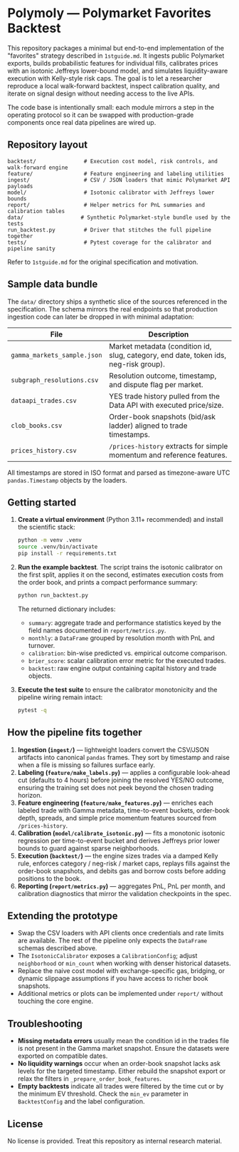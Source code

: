 # Polymoly — Polymarket Favorites Backtest

This repository packages a minimal but end-to-end implementation of the "favorites"
strategy described in `1stguide.md`.  It ingests public Polymarket exports, builds
probabilistic features for individual fills, calibrates prices with an isotonic
Jeffreys lower-bound model, and simulates liquidity-aware execution with Kelly-style
risk caps.  The goal is to let a researcher reproduce a local walk-forward
backtest, inspect calibration quality, and iterate on signal design without needing
access to the live APIs.

The code base is intentionally small: each module mirrors a step in the operating
protocol so it can be swapped with production-grade components once real data
pipelines are wired up.

## Repository layout

```
backtest/               # Execution cost model, risk controls, and walk-forward engine
feature/                # Feature engineering and labeling utilities
ingest/                 # CSV / JSON loaders that mimic Polymarket API payloads
model/                  # Isotonic calibrator with Jeffreys lower bounds
report/                 # Helper metrics for PnL summaries and calibration tables
data/                  # Synthetic Polymarket-style bundle used by the tests
run_backtest.py         # Driver that stitches the full pipeline together
tests/                  # Pytest coverage for the calibrator and pipeline sanity
```

Refer to `1stguide.md` for the original specification and motivation.

## Sample data bundle

The `data/` directory ships a synthetic slice of the sources referenced in the
specification.  The schema mirrors the real endpoints so that production ingestion
code can later be dropped in with minimal adaptation:

| File | Description |
| ---- | ----------- |
| `gamma_markets_sample.json` | Market metadata (condition id, slug, category, end date, token ids, neg-risk group). |
| `subgraph_resolutions.csv` | Resolution outcome, timestamp, and dispute flag per market. |
| `dataapi_trades.csv` | YES trade history pulled from the Data API with executed price/size. |
| `clob_books.csv` | Order-book snapshots (bid/ask ladder) aligned to trade timestamps. |
| `prices_history.csv` | `/prices-history` extracts for simple momentum and reference features. |

All timestamps are stored in ISO format and parsed as timezone-aware UTC
`pandas.Timestamp` objects by the loaders.

## Getting started

1. **Create a virtual environment** (Python 3.11+ recommended) and install the
   scientific stack:

   ```bash
   python -m venv .venv
   source .venv/bin/activate
   pip install -r requirements.txt
   ```

2. **Run the example backtest**.  The script trains the isotonic calibrator on the
   first split, applies it on the second, estimates execution costs from the order
   book, and prints a compact performance summary:

   ```bash
   python run_backtest.py
   ```

   The returned dictionary includes:

   * `summary`: aggregate trade and performance statistics keyed by the field names
     documented in `report/metrics.py`.
   * `monthly`: a `DataFrame` grouped by resolution month with PnL and turnover.
   * `calibration`: bin-wise predicted vs. empirical outcome comparison.
   * `brier_score`: scalar calibration error metric for the executed trades.
   * `backtest`: raw engine output containing capital history and trade objects.

3. **Execute the test suite** to ensure the calibrator monotonicity and the
   pipeline wiring remain intact:

   ```bash
   pytest -q
   ```

## How the pipeline fits together

1. **Ingestion (`ingest/`)** — lightweight loaders convert the CSV/JSON artifacts
   into canonical `pandas` frames.  They sort by timestamp and raise when a file is
   missing so failures surface early.
2. **Labeling (`feature/make_labels.py`)** — applies a configurable look-ahead cut
   (defaults to 4 hours) before joining the resolved YES/NO outcome, ensuring the
   training set does not peek beyond the chosen trading horizon.
3. **Feature engineering (`feature/make_features.py`)** — enriches each labeled
   trade with Gamma metadata, time-to-event buckets, order-book depth, spreads, and
   simple price momentum features sourced from `/prices-history`.
4. **Calibration (`model/calibrate_isotonic.py`)** — fits a monotonic isotonic
   regression per time-to-event bucket and derives Jeffreys prior lower bounds to
   guard against sparse neighborhoods.
5. **Execution (`backtest/`)** — the engine sizes trades via a damped Kelly rule,
   enforces category / neg-risk / market caps, replays fills against the
   order-book snapshots, and debits gas and borrow costs before adding positions to
   the book.
6. **Reporting (`report/metrics.py`)** — aggregates PnL, PnL per month, and
   calibration diagnostics that mirror the validation checkpoints in the spec.

## Extending the prototype

* Swap the CSV loaders with API clients once credentials and rate limits are
  available.  The rest of the pipeline only expects the `DataFrame` schemas
  described above.
* The `IsotonicCalibrator` exposes a `CalibrationConfig`; adjust `neighborhood` or
  `min_count` when working with denser historical datasets.
* Replace the naive cost model with exchange-specific gas, bridging, or dynamic
  slippage assumptions if you have access to richer book snapshots.
* Additional metrics or plots can be implemented under `report/` without touching
  the core engine.

## Troubleshooting

* **Missing metadata errors** usually mean the condition id in the trades file is
  not present in the Gamma market snapshot.  Ensure the datasets were exported on
  compatible dates.
* **No liquidity warnings** occur when an order-book snapshot lacks ask levels for
  the targeted timestamp.  Either rebuild the snapshot export or relax the
  filters in `_prepare_order_book_features`.
* **Empty backtests** indicate all trades were filtered by the time cut or by the
  minimum EV threshold.  Check the `min_ev` parameter in `BacktestConfig` and the
  label configuration.

## License

No license is provided.  Treat this repository as internal research material.
